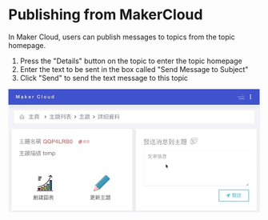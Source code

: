# Publishing from MakerCloud
In Maker Cloud, users can publish messages to topics from the topic homepage.

1. Press the "Details" button on the topic to enter the topic homepage
2. Enter the text to be sent in the box called "Send Message to Subject"
3. Click "Send" to send the text message to this topic

![img_1.gif](img/img_1.gif)
